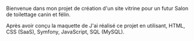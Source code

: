 Bienvenue dans mon projet de création d'un site vitrine pour un futur Salon de toilettage canin et félin.

Après avoir conçu la maquette de 
J'ai réalisé ce projet en utilisant, HTML, CSS (SaaS), Symfony, JavaScript, SQL (MySQL). 
